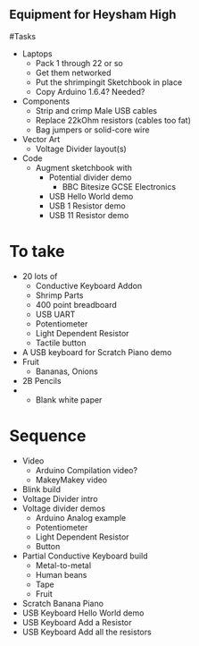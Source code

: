 ## Equipment for Heysham High

#Tasks

* Laptops
	* Pack 1 through 22 or so
	* Get them networked 
	* Put the shrimpingit Sketchbook in place
	* Copy Arduino 1.6.4? Needed?
* Components
	* Strip and crimp Male USB cables
	* Replace 22kOhm resistors (cables too fat)
	* Bag jumpers or solid-core wire
* Vector Art
	* Voltage Divider layout(s)  
* Code
	* Augment sketchbook with
		* Potential divider demo
			* BBC Bitesize GCSE Electronics 
		* USB Hello World demo
		* USB 1 Resistor demo
		* USB 11 Resistor demo   

# To take

* 20 lots of 
	* Conductive Keyboard Addon
	* Shrimp Parts
	* 400 point breadboard
	* USB UART 
	* Potentiometer
	* Light Dependent Resistor
	* Tactile button
* A USB keyboard for Scratch Piano demo
* Fruit
	* Bananas, Onions
* 2B Pencils 
* * Blank white paper

# Sequence

* Video
	* Arduino Compilation video?
	* MakeyMakey video
* Blink build
* Voltage Divider intro
* Voltage divider demos
	* Arduino Analog example
	* Potentiometer
	* Light Dependent Resistor
	* Button
* Partial Conductive Keyboard build
	* Metal-to-metal
	* Human beans
	* Tape
	* Fruit
* Scratch Banana Piano
* USB Keyboard Hello World demo 
* USB Keyboard Add a Resistor
* USB Keyboard Add all the resistors

